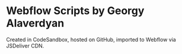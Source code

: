 # Webflow Scripts by Georgy Alaverdyan

Created in CodeSandbox, hosted on GitHub, imported to Webflow via JSDeliver CDN.
